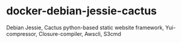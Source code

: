 # docker-debian-jessie-cactus
Debian Jessie, Cactus python-based static website framework, Yui-compressor, Closure-compiler, Awscli, S3cmd
